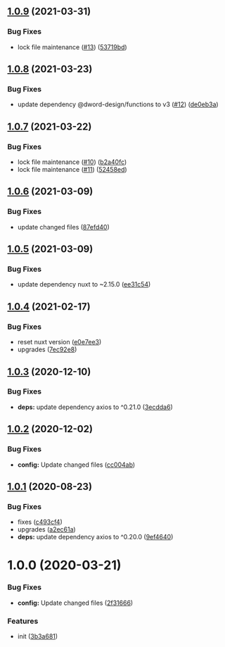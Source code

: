 ## [1.0.9](https://github.com/dword-design/nuxt-express-server/compare/v1.0.8...v1.0.9) (2021-03-31)


### Bug Fixes

* lock file maintenance ([#13](https://github.com/dword-design/nuxt-express-server/issues/13)) ([53719bd](https://github.com/dword-design/nuxt-express-server/commit/53719bd33c9f2f5a47efba0ed6e4ff2cd7ac9472))

## [1.0.8](https://github.com/dword-design/nuxt-express-server/compare/v1.0.7...v1.0.8) (2021-03-23)


### Bug Fixes

* update dependency @dword-design/functions to v3 ([#12](https://github.com/dword-design/nuxt-express-server/issues/12)) ([de0eb3a](https://github.com/dword-design/nuxt-express-server/commit/de0eb3a96e3b66ca31b2485e9829775b8dd5c23d))

## [1.0.7](https://github.com/dword-design/nuxt-express-server/compare/v1.0.6...v1.0.7) (2021-03-22)


### Bug Fixes

* lock file maintenance ([#10](https://github.com/dword-design/nuxt-express-server/issues/10)) ([b2a40fc](https://github.com/dword-design/nuxt-express-server/commit/b2a40fc98264a69ad2b49450a254321a9dddc998))
* lock file maintenance ([#11](https://github.com/dword-design/nuxt-express-server/issues/11)) ([52458ed](https://github.com/dword-design/nuxt-express-server/commit/52458edde0031665facf25817f0d2fab93fc7b11))

## [1.0.6](https://github.com/dword-design/nuxt-express-server/compare/v1.0.5...v1.0.6) (2021-03-09)


### Bug Fixes

* update changed files ([87efd40](https://github.com/dword-design/nuxt-express-server/commit/87efd40d026e08676272a4fb5a47a4eb7ac6c211))

## [1.0.5](https://github.com/dword-design/nuxt-express-server/compare/v1.0.4...v1.0.5) (2021-03-09)


### Bug Fixes

* update dependency nuxt to ~2.15.0 ([ee31c54](https://github.com/dword-design/nuxt-express-server/commit/ee31c545a863581e3b55eb289cca323f38babce5))

## [1.0.4](https://github.com/dword-design/nuxt-express-server/compare/v1.0.3...v1.0.4) (2021-02-17)


### Bug Fixes

* reset nuxt version ([e0e7ee3](https://github.com/dword-design/nuxt-express-server/commit/e0e7ee37bb8ec3d547ab011351992616441076f3))
* upgrades ([7ec92e8](https://github.com/dword-design/nuxt-express-server/commit/7ec92e84444e69549692de7a6031a56d17d343e5))

## [1.0.3](https://github.com/dword-design/nuxt-express-server/compare/v1.0.2...v1.0.3) (2020-12-10)


### Bug Fixes

* **deps:** update dependency axios to ^0.21.0 ([3ecdda6](https://github.com/dword-design/nuxt-express-server/commit/3ecdda69e21b317b8ea3d4cfd7437180d3f8ce1e))

## [1.0.2](https://github.com/dword-design/nuxt-express-server/compare/v1.0.1...v1.0.2) (2020-12-02)


### Bug Fixes

* **config:** Update changed files ([cc004ab](https://github.com/dword-design/nuxt-express-server/commit/cc004abca04253ae9ce8a52f315d8e8854cecf41))

## [1.0.1](https://github.com/dword-design/nuxt-express-server/compare/v1.0.0...v1.0.1) (2020-08-23)


### Bug Fixes

* fixes ([c493cf4](https://github.com/dword-design/nuxt-express-server/commit/c493cf421fa642c95e9b2c910f094e92a5693f2a))
* upgrades ([a2ec61a](https://github.com/dword-design/nuxt-express-server/commit/a2ec61a4fefd74ff8341daa0f1a3ebfead705fed))
* **deps:** update dependency axios to ^0.20.0 ([9ef4640](https://github.com/dword-design/nuxt-express-server/commit/9ef46406389c4e2af5bf53047ce3148bd8394def))

# 1.0.0 (2020-03-21)


### Bug Fixes

* **config:** Update changed files ([2f31666](https://github.com/dword-design/nuxt-express-server/commit/2f316669c9db18d9ebe4fb0fc2061d0e4315e089))


### Features

* init ([3b3a681](https://github.com/dword-design/nuxt-express-server/commit/3b3a68183d86d330f4a8a7c2eb12350e1ce5a4de))

